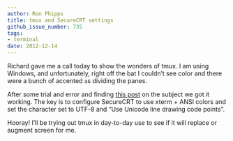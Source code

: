 ```yaml
---
author: Ron Phipps
title: tmux and SecureCRT settings
github_issue_number: 735
tags:
- terminal
date: 2012-12-14
---
```


Richard gave me a call today to show the wonders of tmux. I am using Windows, and unfortunately, right off the bat I couldn’t see color and there were a bunch of accented `a`s dividing the panes.

After some trial and error and finding [this post](https://stackoverflow.com/questions/8483798/tmux-borders-displayed-as-x-q-instead-of-lines) on the subject we got it working. The key is to configure SecureCRT to use xterm + ANSI colors and set the character set to UTF-8 and “Use Unicode line drawing code points”.

Hooray! I’ll be trying out tmux in day-to-day use to see if it will replace or augment screen for me.
